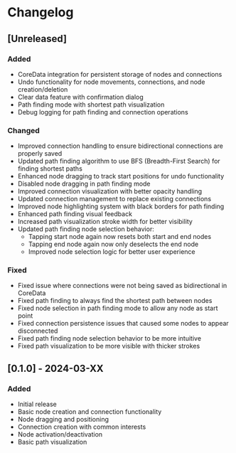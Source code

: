 # Changelog

## [Unreleased]

### Added
- CoreData integration for persistent storage of nodes and connections
- Undo functionality for node movements, connections, and node creation/deletion
- Clear data feature with confirmation dialog
- Path finding mode with shortest path visualization
- Debug logging for path finding and connection operations

### Changed
- Improved connection handling to ensure bidirectional connections are properly saved
- Updated path finding algorithm to use BFS (Breadth-First Search) for finding shortest paths
- Enhanced node dragging to track start positions for undo functionality
- Disabled node dragging in path finding mode
- Improved connection visualization with better opacity handling
- Updated connection management to replace existing connections
- Improved node highlighting system with black borders for path finding
- Enhanced path finding visual feedback
- Increased path visualization stroke width for better visibility
- Updated path finding node selection behavior:
  - Tapping start node again now resets both start and end nodes
  - Tapping end node again now only deselects the end node
  - Improved node selection logic for better user experience

### Fixed
- Fixed issue where connections were not being saved as bidirectional in CoreData
- Fixed path finding to always find the shortest path between nodes
- Fixed node selection in path finding mode to allow any node as start point
- Fixed connection persistence issues that caused some nodes to appear disconnected
- Fixed path finding node selection behavior to be more intuitive
- Fixed path visualization to be more visible with thicker strokes

## [0.1.0] - 2024-03-XX

### Added
- Initial release
- Basic node creation and connection functionality
- Node dragging and positioning
- Connection creation with common interests
- Node activation/deactivation
- Basic path visualization 